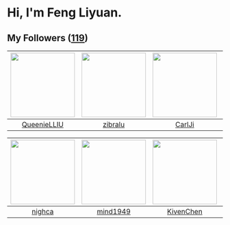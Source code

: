 # Hi, I'm Feng Liyuan.

## My Followers ([119](https://github.com/SunRunAway?tab=followers))

| <img src="https://avatars.githubusercontent.com/u/37468107?v=4" width="150" height="150" /> | <img src="https://avatars.githubusercontent.com/u/41463486?v=4" width="150" height="150" /> | <img src="https://avatars.githubusercontent.com/u/10810759?v=4" width="150" height="150" /> | <img src="https://avatars.githubusercontent.com/u/4898483?v=4" width="150" height="150" /> |
| :-----------------------------------------------------------------------------------------: | :-----------------------------------------------------------------------------------------: | :-----------------------------------------------------------------------------------------: | :----------------------------------------------------------------------------------------: |
|                        [QueenieLLIU](https://github.com/QueenieLLIU)                        |                            [zibralu](https://github.com/zibralu)                            |                             [CarlJi](https://github.com/CarlJi)                             |                            [sudotty](https://github.com/sudotty)                           |

| <img src="https://avatars.githubusercontent.com/u/1492263?v=4" width="150" height="150" /> | <img src="https://avatars.githubusercontent.com/u/19871320?v=4" width="150" height="150" /> | <img src="https://avatars.githubusercontent.com/u/34561254?v=4" width="150" height="150" /> | <img src="https://avatars.githubusercontent.com/u/42286315?v=4" width="150" height="150" /> |
| :----------------------------------------------------------------------------------------: | :-----------------------------------------------------------------------------------------: | :-----------------------------------------------------------------------------------------: | :-----------------------------------------------------------------------------------------: |
|                             [nighca](https://github.com/nighca)                            |                           [mind1949](https://github.com/mind1949)                           |                          [KivenChen](https://github.com/KivenChen)                          |                         [wxning1107](https://github.com/wxning1107)                         |